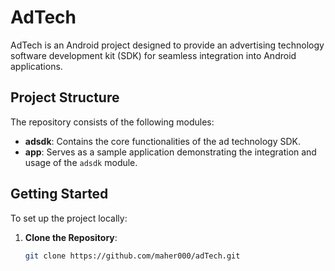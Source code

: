 # AdTech

AdTech is an Android project designed to provide an advertising technology software development kit (SDK) for seamless integration into Android applications.

## Project Structure

The repository consists of the following modules:

- **adsdk**: Contains the core functionalities of the ad technology SDK.
- **app**: Serves as a sample application demonstrating the integration and usage of the `adsdk` module.

## Getting Started

To set up the project locally:

1. **Clone the Repository**:
   ```bash
   git clone https://github.com/maher000/adTech.git
